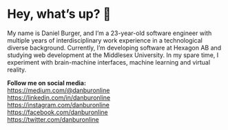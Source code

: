 # Hey, what’s up? 🤙

My name is Daniel Burger, and I’m a 23-year-old software engineer with multiple years of interdisciplinary work experience in a technological diverse background. Currently, I’m developing software at Hexagon AB and studying web development at the Middlesex University. In my spare time, I experiment with brain-machine interfaces, machine learning and virtual reality.

**Follow me on social media:** </br>
<https://medium.com/@danburonline> </br>
<https://linkedin.com/in/danburonline> </br>
<https://instagram.com/danburonline> </br>
<https://facebook.com/danburonline> </br>
<https://twitter.com/danburonline> </br>
